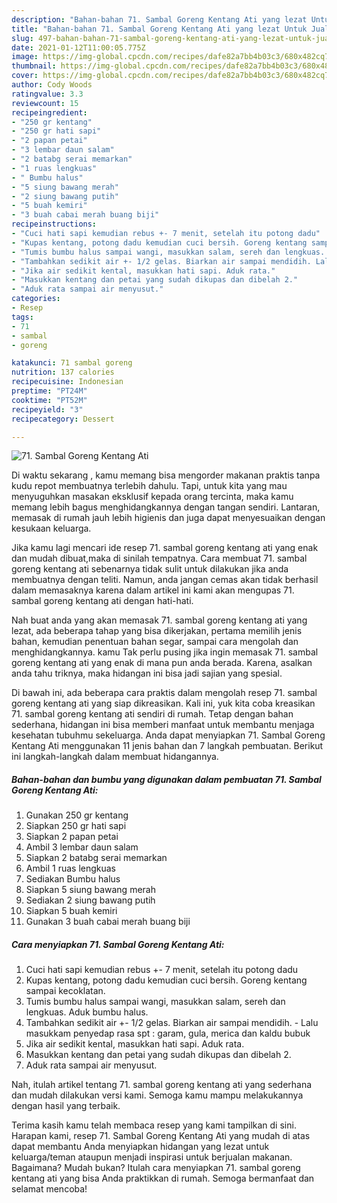 ```yaml
---
description: "Bahan-bahan 71. Sambal Goreng Kentang Ati yang lezat Untuk Jualan"
title: "Bahan-bahan 71. Sambal Goreng Kentang Ati yang lezat Untuk Jualan"
slug: 497-bahan-bahan-71-sambal-goreng-kentang-ati-yang-lezat-untuk-jualan
date: 2021-01-12T11:00:05.775Z
image: https://img-global.cpcdn.com/recipes/dafe82a7bb4b03c3/680x482cq70/71-sambal-goreng-kentang-ati-foto-resep-utama.jpg
thumbnail: https://img-global.cpcdn.com/recipes/dafe82a7bb4b03c3/680x482cq70/71-sambal-goreng-kentang-ati-foto-resep-utama.jpg
cover: https://img-global.cpcdn.com/recipes/dafe82a7bb4b03c3/680x482cq70/71-sambal-goreng-kentang-ati-foto-resep-utama.jpg
author: Cody Woods
ratingvalue: 3.3
reviewcount: 15
recipeingredient:
- "250 gr kentang"
- "250 gr hati sapi"
- "2 papan petai"
- "3 lembar daun salam"
- "2 batabg serai memarkan"
- "1 ruas lengkuas"
- " Bumbu halus"
- "5 siung bawang merah"
- "2 siung bawang putih"
- "5 buah kemiri"
- "3 buah cabai merah buang biji"
recipeinstructions:
- "Cuci hati sapi kemudian rebus +- 7 menit, setelah itu potong dadu"
- "Kupas kentang, potong dadu kemudian cuci bersih. Goreng kentang sampai kecoklatan."
- "Tumis bumbu halus sampai wangi, masukkan salam, sereh dan lengkuas. Aduk bumbu halus."
- "Tambahkan sedikit air +- 1/2 gelas. Biarkan air sampai mendidih. Lalu masukkam penyedap rasa spt : garam, gula, merica dan kaldu bubuk"
- "Jika air sedikit kental, masukkan hati sapi. Aduk rata."
- "Masukkan kentang dan petai yang sudah dikupas dan dibelah 2."
- "Aduk rata sampai air menyusut."
categories:
- Resep
tags:
- 71
- sambal
- goreng

katakunci: 71 sambal goreng 
nutrition: 137 calories
recipecuisine: Indonesian
preptime: "PT24M"
cooktime: "PT52M"
recipeyield: "3"
recipecategory: Dessert

---
```



![71. Sambal Goreng Kentang Ati](https://img-global.cpcdn.com/recipes/dafe82a7bb4b03c3/680x482cq70/71-sambal-goreng-kentang-ati-foto-resep-utama.jpg)

Di waktu  sekarang , kamu memang bisa mengorder makanan praktis tanpa kudu repot membuatnya terlebih dahulu. Tapi, untuk kita yang mau menyuguhkan masakan eksklusif kepada orang tercinta, maka kamu memang lebih bagus menghidangkannya dengan tangan sendiri. Lantaran, memasak di rumah jauh lebih higienis dan juga dapat menyesuaikan dengan kesukaan keluarga.

Jika kamu lagi mencari ide resep 71. sambal goreng kentang ati yang enak dan mudah dibuat,maka di sinilah tempatnya. Cara membuat 71. sambal goreng kentang ati  sebenarnya tidak sulit untuk dilakukan jika anda membuatnya dengan teliti. Namun, anda jangan cemas akan tidak berhasil dalam memasaknya 
karena dalam artikel ini kami akan mengupas 71. sambal goreng kentang ati dengan hati-hati.  



Nah buat anda yang akan memasak 71. sambal goreng kentang ati yang lezat, ada beberapa tahap yang bisa dikerjakan, pertama memilih jenis bahan, kemudian penentuan bahan segar, sampai cara mengolah dan menghidangkannya. kamu Tak perlu pusing jika ingin memasak 71. sambal goreng kentang ati yang enak di mana pun anda berada. Karena, asalkan anda  tahu triknya, maka hidangan ini bisa jadi sajian yang spesial.

Di bawah ini, ada beberapa cara praktis  dalam mengolah resep 71. sambal goreng kentang ati yang siap dikreasikan. Kali ini, yuk kita coba kreasikan 71. sambal goreng kentang ati sendiri di rumah. Tetap dengan bahan sederhana, hidangan ini bisa memberi manfaat untuk membantu menjaga kesehatan tubuhmu sekeluarga. Anda dapat menyiapkan 71. Sambal Goreng Kentang Ati menggunakan 11 jenis bahan dan 7 langkah pembuatan. Berikut ini langkah-langkah dalam membuat hidangannya.

<!--inarticleads1-->

##### Bahan-bahan dan bumbu yang digunakan dalam pembuatan 71. Sambal Goreng Kentang Ati:

1. Gunakan 250 gr kentang
1. Siapkan 250 gr hati sapi
1. Siapkan 2 papan petai
1. Ambil 3 lembar daun salam
1. Siapkan 2 batabg serai memarkan
1. Ambil 1 ruas lengkuas
1. Sediakan  Bumbu halus
1. Siapkan 5 siung bawang merah
1. Sediakan 2 siung bawang putih
1. Siapkan 5 buah kemiri
1. Gunakan 3 buah cabai merah buang biji




<!--inarticleads2-->

##### Cara menyiapkan 71. Sambal Goreng Kentang Ati:

1. Cuci hati sapi kemudian rebus +- 7 menit, setelah itu potong dadu
1. Kupas kentang, potong dadu kemudian cuci bersih. Goreng kentang sampai kecoklatan.
1. Tumis bumbu halus sampai wangi, masukkan salam, sereh dan lengkuas. Aduk bumbu halus.
1. Tambahkan sedikit air +- 1/2 gelas. Biarkan air sampai mendidih. - Lalu masukkam penyedap rasa spt : garam, gula, merica dan kaldu bubuk
1. Jika air sedikit kental, masukkan hati sapi. Aduk rata.
1. Masukkan kentang dan petai yang sudah dikupas dan dibelah 2.
1. Aduk rata sampai air menyusut.




Nah, itulah artikel tentang  71. sambal goreng kentang ati  yang sederhana dan mudah dilakukan versi kami. Semoga kamu mampu melakukannya dengan hasil yang terbaik. 

Terima kasih kamu telah membaca resep yang kami tampilkan di sini. Harapan kami, resep  71. Sambal Goreng Kentang Ati yang mudah di atas dapat membantu Anda menyiapkan hidangan yang lezat untuk keluarga/teman ataupun menjadi inspirasi untuk berjualan makanan. Bagaimana? Mudah bukan? Itulah cara menyiapkan 71. sambal goreng kentang ati yang bisa Anda praktikkan di rumah. Semoga bermanfaat dan selamat mencoba!

